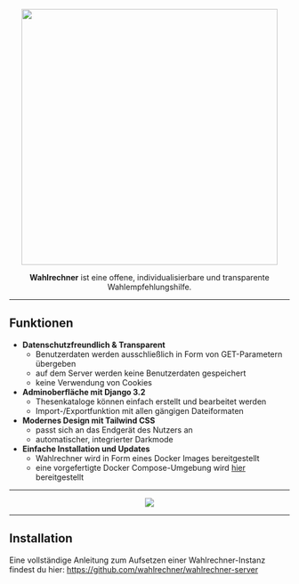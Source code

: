 <p align="center">
  <img width="460" src="https://github.com/wahlrechner/wahlrechner/blob/main/.github/logo-readme.png?raw=true">
</p>

<p align="center"><b>Wahlrechner</b> ist eine offene, individualisierbare und transparente Wahlempfehlungshilfe.</p>

----

## Funktionen

- **Datenschutzfreundlich & Transparent**
   - Benutzerdaten werden ausschließlich in Form von GET-Parametern übergeben
   - auf dem Server werden keine Benutzerdaten gespeichert
   - keine Verwendung von Cookies
- **Adminoberfläche mit Django 3.2**
  - Thesenkataloge können einfach erstellt und bearbeitet werden
  - Import-/Exportfunktion mit allen gängigen Dateiformaten
- **Modernes Design mit Tailwind CSS**
  - passt sich an das Endgerät des Nutzers an
  - automatischer, integrierter Darkmode
- **Einfache Installation und Updates**
  - Wahlrechner wird in Form eines Docker Images bereitgestellt
  - eine vorgefertigte Docker Compose-Umgebung wird [hier](https://github.com/wahlrechner/wahlrechner-server) bereitgestellt

----

<p align="center">
  <img width="full" src="https://github.com/wahlrechner/wahlrechner/blob/main/.github/screenshot.png?raw=true">
</p>

----


## Installation

Eine vollständige Anleitung zum Aufsetzen einer Wahlrechner-Instanz findest du hier:
https://github.com/wahlrechner/wahlrechner-server


